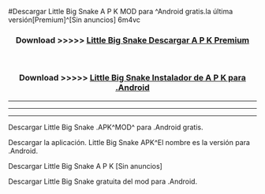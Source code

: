 #Descargar Little Big Snake  A P K MOD para ^Android gratis.la última versión[Premium]^[Sin anuncios] 6m4vc



<div align="center">
<h3>Download >>>>> <a href="https://es-web.web.app/?es= ${title}">Little Big Snake  Descargar A P K Premium</a></h3><br>

<h3>Download >>>>> <a href="https://es-web.web.app/?es= ${title}">Little Big Snake  Instalador de A P K para .Android</a></h3>
</div>


----------------------------------------------------------

----------------------------------------------------------

----------------------------------------------------------

Descargar Little Big Snake  .APK^MOD^ para .Android gratis.

Descargar la aplicación. Little Big Snake  APK^El nombre es la versión para .Android.

Descargar Little Big Snake  A P K [Sin anuncios]

Descargar Little Big Snake  gratuita del mod para .Android.